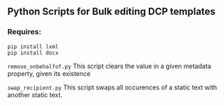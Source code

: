 ## Python Scripts for Bulk editing DCP templates

### Requires:
```
pip install lxml
pip install docx
```

```remove_onbehalfof.py```
This script clears the value in a given metadata property, given its existence

```swap_recipient.py```
This script swaps all occurences of a static text with another static text.
